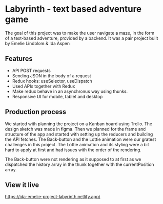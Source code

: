 # Labyrinth - text based adventure game

The goal of this project was to make the user navigate a maze, in the form of a text-based adventure, provided by a backend.
It was a pair project built by Emelie Lindblom & Ida Aspen

## Features

- API POST requests
- Sending JSON in the body of a request
- Redux hooks: useSelector, useDispatch
- Used APIs together with Redux
- Make redux behave in an asynchronus way using thunks.
- Responsive UI for mobile, tablet and desktop

## Production process

We started with planning the project on a Kanban board using Trello. The design sketch was made in figma.
Then we planned for the frame and structure of the app and started with setting up the reducers and building the API fetches.
The Back-button and the Lottie animation were our gratest challenges in this project.
The Lottie animation and its styling were a bit hard to apply at first and had issues with the order of the rendering.

The Back-button were not rendering as it supposed to at first as we dispatched the history array in the thunk together with the currentPosition array.

## View it live

https://ida-emelie-project-labyrinth.netlify.app/
